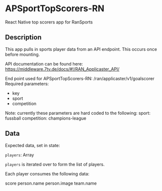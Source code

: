 # APSportTopScorers-RN

React Native top scorers app for RanSports

## Description

This app pulls in sports player data from an API endpoint. This occurs once before mounting.

API documentation can be found here:
https://middleware.7tv.de/docs/#!/RAN_Applicaster_API/

End point used for APSportTopScorers-RN: /ran/applicaster/v1/goalscorer
Required parameters:

- key
- sport
- competition

Note: currently these parameters are hard coded to the following:
sport: fussball
competition: champions-league

## Data

Expected data, set in state:

`players`: Array

`players` is iterated over to form the list of players.

Each player consumes the following data:

score
person.name
person.image
team.name
